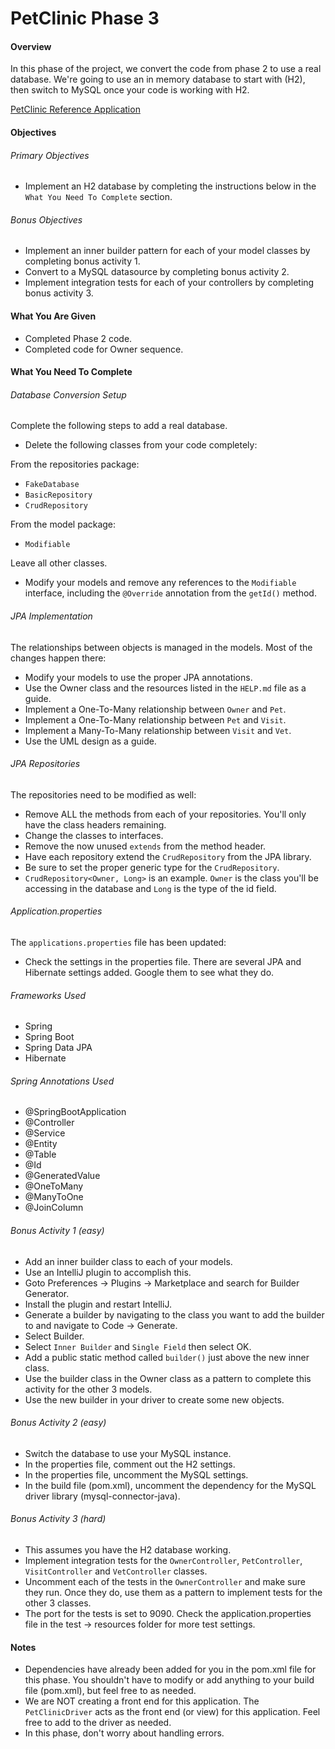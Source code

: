 # PetClinic Phase 3

#### Overview
In this phase of the project, we convert the code from phase 2 to use a real database.
We're going to use an in memory database to start with (H2), then switch to MySQL once your code is working with H2. 

[PetClinic Reference Application](http://petclinic.cognizantacademy.com)

#### Objectives
###### Primary Objectives
* Implement an H2 database by completing the instructions below in the `What You Need To Complete` section.

###### Bonus Objectives
* Implement an inner builder pattern for each of your model classes by completing bonus activity 1.
* Convert to a MySQL datasource by completing bonus activity 2.
* Implement integration tests for each of your controllers by completing bonus activity 3.

#### What You Are Given

* Completed Phase 2 code.
* Completed code for Owner sequence.

#### What You Need To Complete

###### Database Conversion Setup
Complete the following steps to add a real database.  

* Delete the following classes from your code completely:

From the repositories package:
- `FakeDatabase`
- `BasicRepository`
- `CrudRepository`

From the model package:
- `Modifiable`

Leave all other classes.

* Modify your models and remove any references to the `Modifiable` interface, including the `@Override` annotation from the `getId()` method.

###### JPA Implementation

The relationships between objects is managed in the models.  Most of the changes happen there:

* Modify your models to use the proper JPA annotations.
* Use the Owner class and the resources listed in the `HELP.md` file as a guide.
* Implement a One-To-Many relationship between `Owner` and `Pet`.
* Implement a One-To-Many relationship between `Pet` and `Visit`.
* Implement a Many-To-Many relationship between `Visit` and `Vet`.
* Use the UML design as a guide.

###### JPA Repositories

The repositories need to be modified as well:

* Remove ALL the methods from each of your repositories.  You'll only have the class headers remaining.
* Change the classes to interfaces.
* Remove the now unused `extends` from the method header.
* Have each repository extend the `CrudRepository` from the JPA library.
* Be sure to set the proper generic type for the `CrudRepository`.
* `CrudRepository<Owner, Long>` is an example.  `Owner` is the class you'll be accessing in the database and `Long` is the type of the id field.

###### Application.properties

The `applications.properties` file has been updated:

* Check the settings in the properties file.  There are several JPA and Hibernate settings added.  Google them to see what they do.

###### Frameworks Used
* Spring
* Spring Boot
* Spring Data JPA
* Hibernate

###### Spring Annotations Used
* @SpringBootApplication
* @Controller
* @Service
* @Entity
* @Table
* @Id
* @GeneratedValue
* @OneToMany
* @ManyToOne
* @JoinColumn


###### Bonus Activity 1 (easy)
* Add an inner builder class to each of your models.
* Use an IntelliJ plugin to accomplish this.
* Goto Preferences -> Plugins -> Marketplace and search for Builder Generator.
* Install the plugin and restart IntelliJ.
* Generate a builder by navigating to the class you want to add the builder to and navigate to Code -> Generate.
* Select Builder.
* Select `Inner Builder` and `Single Field` then select OK.
* Add a public static method called `builder()` just above the new inner class.  
* Use the builder class in the Owner class as a pattern to complete this activity for the other 3 models.
* Use the new builder in your driver to create some new objects.

###### Bonus Activity 2 (easy) 
* Switch the database to use your MySQL instance.
* In the properties file, comment out the H2 settings.
* In the properties file, uncomment the MySQL settings.
* In the build file (pom.xml), uncomment the dependency for the MySQL driver library (mysql-connector-java).

###### Bonus Activity 3 (hard)
* This assumes you have the H2 database working.
* Implement integration tests for the `OwnerController`, `PetController`, `VisitController` and `VetController` classes.
* Uncomment each of the tests in the `OwnerController` and make sure they run.  Once they do, use them as a pattern to implement tests for the other 3 classes.
* The port for the tests is set to 9090.  Check the application.properties file in the test -> resources folder for more test settings.

#### Notes
* Dependencies have already been added for you in the pom.xml file for this phase.  You shouldn't have to modify or add anything to your build file (pom.xml), but feel free to as needed.
* We are NOT creating a front end for this application.  The `PetClinicDriver` acts as the front end (or view) for this application. Feel free to add to the driver as needed.
* In this phase, don't worry about handling errors.